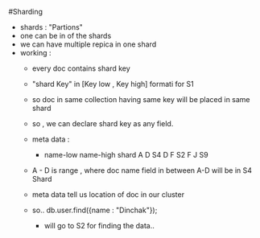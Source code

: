 #Sharding
 - shards : "Partions"
 - one can be in of the shards
 - we can have multiple repica in one shard
 - working :
    - every doc contains shard key
    - "shard Key" in [Key low , Key high] formati for S1
    - so doc in same collection having same key will be placed in same shard
    - so , we can declare shard key as any field.
    - meta data : 
        - name-low    name-high   shard
	   A		D	    S4
	   D            F           S2
	   F            J           S9

    - A - D is range , where doc name field in between A-D will be in S4 Shard
    - meta data tell us location of doc in our cluster
    - so.. db.user.find({name : "Dinchak"}); 
         - will go to S2 for finding the data..

